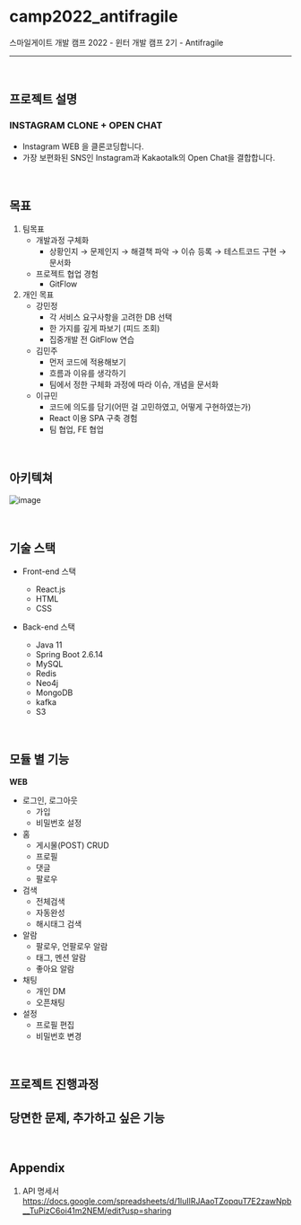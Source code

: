 # camp2022_antifragile
스마일게이트 개발 캠프 2022 - 윈터 개발 캠프 2기 - Antifragile

---

</br>

## 프로젝트 설명

### INSTAGRAM CLONE + OPEN CHAT

- Instagram WEB 을 클론코딩합니다.
- 가장 보편화된 SNS인 Instagram과 Kakaotalk의 Open Chat을 결합합니다.

</br>

## 목표

1. 팀목표
    - 개발과정 구체화
        - 상황인지 → 문제인지 → 해결책 파악 → 이슈 등록 → 테스트코드 구현 → 문서화
    - 프로젝트 협업 경험
        - GitFlow
2. 개인 목표
    - 강민정
        - 각 서비스 요구사항을 고려한 DB 선택
        - 한 가지를 깊게 파보기 (피드 조회)
        - 집중개발 전 GitFlow 연습
    - 김민주
        - 먼저 코드에 적용해보기
        - 흐름과 이유를 생각하기
        - 팀에서 정한 구체화 과정에 따라 이슈, 개념을 문서화
    - 이규민
        - 코드에 의도를 담기(어떤 걸 고민하였고, 어떻게 구현하였는가)
        - React 이용 SPA 구축 경험
        - 팀 협업, FE 협업

</br>

## 아키텍쳐
![image](https://user-images.githubusercontent.com/46569105/221363033-3a6cebd5-a155-44be-9bbc-c85efb461a50.png)

</br>

## 기술 스택

- Front-end 스택
    - React.js
    - HTML
    - CSS
    
- Back-end 스택
    - Java 11
    - Spring Boot 2.6.14
    - MySQL
    - Redis
    - Neo4j
    - MongoDB
    - kafka
    - S3
    
</br>

## 모듈 별 기능

**WEB**

- 로그인, 로그아웃
    - 가입
    - 비밀번호 설정
- 홈
    - 게시물(POST) CRUD
    - 프로필
    - 댓글
    - 팔로우
- 검색
    - 전체검색
    - 자동완성
    - 해시태그 검색
- 알람
    - 팔로우, 언팔로우 알람
    - 태그, 멘션 알람
    - 좋아요 알람
- 채팅
    - 개인 DM
    - 오픈채팅
- 설정
    - 프로필 편집
    - 비밀번호 변경
    
</br>

## 프로젝트 진행과정

## 당면한 문제, 추가하고 싶은 기능

</br>

## Appendix
1. API 명세서  
https://docs.google.com/spreadsheets/d/1luIlRJAaoTZopquT7E2zawNpb__TuPizC6oi41m2NEM/edit?usp=sharing

